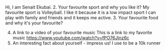 Hi, I am Senait Ekubai.
   2. Your favourite sport and why you like it?
   My favourite sport is Volleyball. I like it because it is a low impact sport I can play with family and friends and it keeps me active.
   3. Your favourite food and why it's your favourite?
   
   4. A link to a video of your favourite music
   This is a link to my favorite music https://www.youtube.com/watch?v=fPO76Jlnz6c
   5. An interesting fact about yourself - impress us!
   I use to be a 10k runner